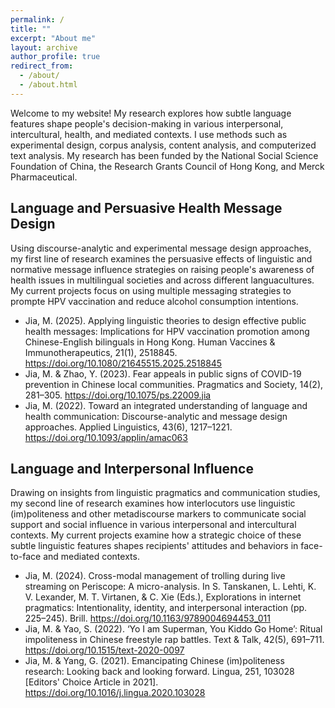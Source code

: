 ```yaml
---
permalink: /
title: ""
excerpt: "About me"
layout: archive
author_profile: true
redirect_from: 
  - /about/
  - /about.html
---
```

Welcome to my website! My research explores how subtle language features shape people's decision-making in various interpersonal, intercultural, health, and mediated contexts. I use methods such as experimental design, corpus analysis, content analysis, and computerized text analysis. My research has been funded by the National Social Science Foundation of China, the Research Grants Council of Hong Kong, and Merck Pharmaceutical.

Language and Persuasive Health Message Design
-----

Using discourse-analytic and experimental message design approaches, my first line of research examines the persuasive effects of linguistic and normative message influence strategies on raising people's awareness of health issues in multilingual societies and across different languacultures. My current projects focus on using multiple messaging strategies to prompte HPV vaccination and reduce alcohol consumption intentions. 

* Jia, M. (2025). Applying linguistic theories to design effective public health messages: Implications for HPV vaccination promotion among Chinese-English bilinguals in Hong Kong. Human Vaccines & Immunotherapeutics, 21(1), 2518845. https://doi.org/10.1080/21645515.2025.2518845
* Jia, M. & Zhao, Y. (2023). Fear appeals in public signs of COVID-19 prevention in Chinese local communities. Pragmatics and Society, 14(2), 281–305. https://doi.org/10.1075/ps.22009.jia
* Jia, M. (2022). Toward an integrated understanding of language and health communication: Discourse-analytic and message design approaches. Applied Linguistics, 43(6), 1217–1221. https://doi.org/10.1093/applin/amac063

Language and Interpersonal Influence
-----

Drawing on insights from linguistic pragmatics and communication studies, my second line of research examines how interlocutors use linguistic (im)politeness and other metadiscourse markers to communicate social support and social influence in various interpersonal and intercultural contexts. My current projects examine how a strategic choice of these subtle linguistic features shapes recipients' attitudes and behaviors in face-to-face and mediated contexts. 

* Jia, M. (2024). Cross-modal management of trolling during live streaming on Periscope: A micro-analysis. In S. Tanskanen, L. Lehti, K. V. Lexander, M. T. Virtanen, & C. Xie (Eds.), Explorations in internet pragmatics: Intentionality, identity, and interpersonal interaction (pp. 225–245). Brill. https://doi.org/10.1163/9789004694453_011
* Jia, M. & Yao, S. (2022). ‘Yo I am Superman, You Kiddo Go Home’: Ritual impoliteness in Chinese freestyle rap battles. Text & Talk, 42(5), 691–711. https://doi.org/10.1515/text-2020-0097
* Jia, M. & Yang, G. (2021). Emancipating Chinese (im)politeness research: Looking back and looking forward. Lingua, 251, 103028 [Editors' Choice Article in 2021]. https://doi.org/10.1016/j.lingua.2020.103028
